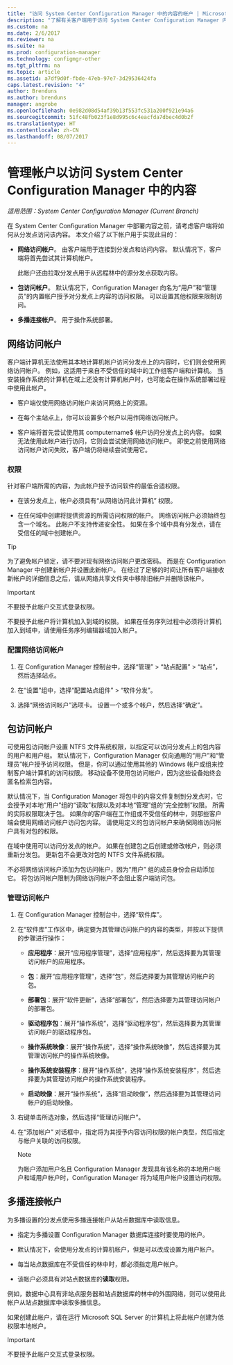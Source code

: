 ```yaml
---
title: "访问 System Center Configuration Manager 中的内容的帐户 | Microsoft Docs"
description: "了解有关客户端用于访问 System Center Configuration Manager 内容的帐户的信息。"
ms.custom: na
ms.date: 2/6/2017
ms.reviewer: na
ms.suite: na
ms.prod: configuration-manager
ms.technology: configmgr-other
ms.tgt_pltfrm: na
ms.topic: article
ms.assetid: a7df9d0f-fbde-47eb-97e7-3d29536424fa
caps.latest.revision: "4"
author: Brenduns
ms.author: brenduns
manager: angrobe
ms.openlocfilehash: 0e982d08d54af39b13f553fc531a200f921e94a6
ms.sourcegitcommit: 51fc48fb023f1e8d995c6c4eacfda7dbec4d0b2f
ms.translationtype: HT
ms.contentlocale: zh-CN
ms.lasthandoff: 08/07/2017
---
```

# <a name="manage-accounts-to-access-content-in-system-center-configuration-manager"></a>管理帐户以访问 System Center Configuration Manager 中的内容

*适用范围：System Center Configuration Manager (Current Branch)*

在 System Center Configuration Manager 中部署内容之前，请考虑客户端将如何从分发点访问该内容。 本文介绍了以下帐户用于实现此目的：

-   **网络访问帐户**。 由客户端用于连接到分发点和访问内容。 默认情况下，客户端将首先尝试其计算机帐户。

     此帐户还由拉取分发点用于从远程林中的源分发点获取内容。  

-   **包访问帐户**。 默认情况下，Configuration Manager 向名为“用户”和“管理员”的内置帐户授予对分发点上内容的访问权限。 可以设置其他权限来限制访问。  

-   **多播连接帐户**。 用于操作系统部署。  

##  <a name="bkmk_NAA"></a>网络访问帐户  
 客户端计算机无法使用其本地计算机帐户访问分发点上的内容时，它们则会使用网络访问帐户。 例如，这适用于来自不受信任的域中的工作组客户端和计算机。 当安装操作系统的计算机在域上还没有计算机帐户时，也可能会在操作系统部署过程中使用此帐户。  

-   客户端仅使用网络访问帐户来访问网络上的资源。  

-   在每个主站点上，你可以设置多个帐户以用作网络访问帐户。  

-   客户端将首先尝试使用其 computername$ 帐户访问分发点上的内容。 如果无法使用此帐户进行访问，它则会尝试使用网络访问帐户。 即使之前使用网络访问帐户访问失败，客户端仍将继续尝试使用它。  

### <a name="permissions"></a>权限
针对客户端所需的内容，为此帐户授予访问软件的最低合适权限。  

-   在该分发点上，帐户必须具有“从网络访问此计算机”  权限。  

-   在任何域中创建将提供资源的所需访问权限的帐户。 网络访问帐户必须始终包含一个域名。 此帐户不支持传递安全性。 如果在多个域中具有分发点，请在受信任的域中创建帐户。  

> [!TIP]  
>  为了避免帐户锁定，请不要对现有网络访问帐户更改密码。 而是在 Configuration Manager 中创建新帐户并设置此新帐户。 在经过了足够的时间让所有客户端接收新帐户的详细信息之后，请从网络共享文件夹中移除旧帐户并删除该帐户。  

> [!IMPORTANT]  
>  不要授予此帐户交互式登录权限。  
>   
>  不要授予此帐户将计算机加入到域的权限。 如果在任务序列过程中必须将计算机加入到域中，请使用任务序列编辑器域加入帐户。  

### <a name="to-configure-the-network-access-account"></a>配置网络访问帐户  

1.  在 Configuration Manager 控制台中，选择“管理” >   “站点配置” >  “站点”，然后选择站点。  

2.  在“设置”组中，选择“配置站点组件” > “软件分发”。  

3.  选择“网络访问帐户”选项卡。 设置一个或多个帐户，然后选择“确定”。  

##  <a name="bkmk_Paa"></a>包访问帐户  
 可使用包访问帐户设置 NTFS 文件系统权限，以指定可以访问分发点上的包内容的用户和用户组。 默认情况下，Configuration Manager 仅向通用的“用户”和“管理员”帐户授予访问权限。 但是，你可以通过使用其他的 Windows 帐户或组来控制客户端计算机的访问权限。 移动设备不使用包访问帐户，因为这些设备始终会匿名检索包内容。  

 默认情况下，当 Configuration Manager 将包中的内容文件复制到分发点时，它会授予对本地“用户”组的“读取”权限以及对本地“管理”组的“完全控制”权限。 所需的实际权限取决于包。 如果你的客户端在工作组或不受信任的林中，则那些客户端会使用网络访问帐户访问包内容。 请使用定义的包访问帐户来确保网络访问帐户具有对包的权限。  

 在域中使用可以访问分发点的帐户。 如果在创建包之后创建或修改帐户，则必须重新分发包。 更新包不会更改对包的 NTFS 文件系统权限。  

 不必将网络访问帐户添加为包访问帐户，因为“用户”  组的成员身份会自动添加它。 将包访问帐户限制为网络访问帐户不会阻止客户端访问包。  

### <a name="to-manage-access-accounts"></a>管理访问帐户  

1.  在 Configuration Manager 控制台中，选择“软件库”。  

2.  在“软件库”工作区中，确定要为其管理访问帐户的内容的类型，并按以下提供的步骤进行操作：  

    -   **应用程序**：展开“应用程序管理”，选择“应用程序”，然后选择要为其管理访问帐户的应用程序。  

    -   **包**：展开“应用程序管理”，选择“包”，然后选择要为其管理访问帐户的包。  

    -   **部署包**：展开“软件更新”，选择“部署包”，然后选择要为其管理访问帐户的部署包。  

    -   **驱动程序包**：展开“操作系统”，选择“驱动程序包”，然后选择要为其管理访问帐户的驱动程序包。  

    -   **操作系统映像**：展开“操作系统”，选择“操作系统映像”，然后选择要为其管理访问帐户的操作系统映像。  

    -   **操作系统安装程序**：展开“操作系统”，选择“操作系统安装程序”，然后选择要为其管理访问帐户的操作系统安装程序。  

    -   **启动映像**：展开“操作系统”，选择“启动映像”，然后选择要为其管理访问帐户的启动映像。  

3.  右键单击所选对象，然后选择“管理访问帐户”。  

4.  在“添加帐户”  对话框中，指定将为其授予内容访问权限的帐户类型，然后指定与帐户关联的访问权限。  

    > [!NOTE]  
    >  为帐户添加用户名且 Configuration Manager 发现具有该名称的本地用户帐户和域用户帐户时，Configuration Manager 将为域用户帐户设置访问权限。  

##  <a name="bkmk_multi"></a>多播连接帐户  
 为多播设置的分发点使用多播连接帐户从站点数据库中读取信息。  

-   指定为多播设置 Configuration Manager 数据库连接时要使用的帐户。  

-   默认情况下，会使用分发点的计算机帐户，但是可以改成设置为用户帐户。  

-   每当站点数据库在不受信任的林中时，都必须指定用户帐户。  

-   该帐户必须具有对站点数据库的**读取**权限。  

例如，数据中心具有非站点服务器和站点数据库的林中的外围网络，则可以使用此帐户从站点数据库中读取多播信息。

如果创建此帐户，请在运行 Microsoft SQL Server 的计算机上将此帐户创建为低权限本地帐户。  

> [!IMPORTANT]  
>  不要授予此帐户交互式登录权限。  
